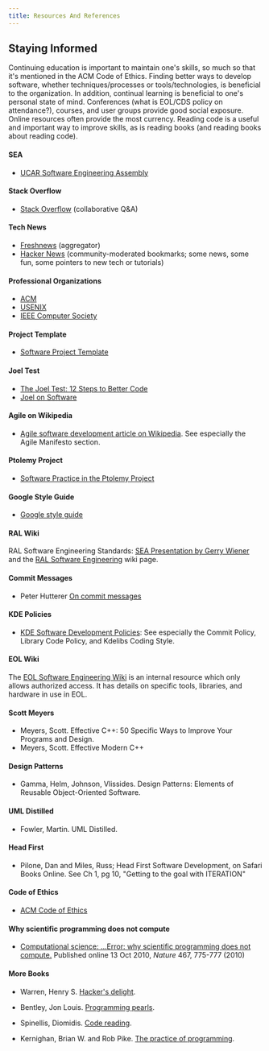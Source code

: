 ```yaml
---
title: Resources And References
---
```


## Staying Informed

Continuing education is important to maintain one's skills, so much so that
it's mentioned in the ACM Code of Ethics. Finding better ways to develop
software, whether techniques/processes or tools/technologies, is beneficial to
the organization. In addition, continual learning is beneficial to one's
personal state of mind. Conferences (what is EOL/CDS policy on attendance?),
courses, and user groups provide good social exposure. Online resources often
provide the most currency. Reading code is a useful and important way to
improve skills, as is reading books (and reading books about reading code).

#### SEA

- [UCAR Software Engineering Assembly](http://sea.ucar.edu/)

#### Stack Overflow

- [Stack Overflow](http://stackoverflow.com/) (collaborative Q&A)

#### Tech News

- [Freshnews](http://www.freshnews.org/) (aggregator)
- [Hacker News](http://news.ycombinator.com/) (community-moderated bookmarks; some news, some fun, some pointers to new tech or tutorials)

#### Professional Organizations

- [ACM](http://acm.org/)
- [USENIX](http://usenix.org/)
- [IEEE Computer Society](http://www.computer.org/)

#### Project Template

- [Software Project Template](Software-Project-Template.md)

#### Joel Test

- [The Joel Test: 12 Steps to Better Code](http://joelonsoftware.com/articles/fog0000000043.html)
- [Joel on Software](http://www.joelonsoftware.com/)

#### Agile on Wikipedia

- [Agile software development article on Wikipedia](http://en.wikipedia.org/wiki/Agile_software_development).
  See especially the Agile Manifesto section.

#### Ptolemy Project

- [Software Practice in the Ptolemy Project](http://ptolemy.eecs.berkeley.edu/publications/papers/99/sftwareprac/)

#### Google Style Guide

- [Google style guide](http://code.google.com/p/google-styleguide/)

#### RAL Wiki

RAL Software Engineering Standards: [SEA Presentation by Gerry Wiener](http://sea.ucar.edu/event/developing-new-software-engineering-process-within-ncar) and the [RAL Software Engineering](https://wiki.ucar.edu/display/ral/Software+Engineering) wiki page.

#### Commit Messages

- Peter Hutterer [On commit messages](http://who-t.blogspot.com/2009/12/on-commit-messages.html)

#### KDE Policies

- [KDE Software Development Policies](https://community.kde.org/Policies): See
  especially the Commit Policy, Library Code Policy, and Kdelibs Coding Style.

#### EOL Wiki

The [EOL Software Engineering Wiki](https://wiki.ucar.edu/display/SEW/) is an
internal resource which only allows authorized access. It has details on
specific tools, libraries, and hardware in use in EOL.

#### Scott Meyers

- Meyers, Scott. Effective C++: 50 Specific Ways to Improve Your Programs and Design.
- Meyers, Scott. Effective Modern C++

#### Design Patterns

- Gamma, Helm, Johnson, Vlissides. Design Patterns: Elements of Reusable Object-Oriented Software.

#### UML Distilled

- Fowler, Martin. UML Distilled.

#### Head First

- Pilone, Dan and Miles, Russ; Head First Software Development, on Safari Books Online. See Ch 1, pg 10, "Getting to the goal with ITERATION"

#### Code of Ethics

- [ACM Code of Ethics](http://www.acm.org/about/code-of-ethics)

#### Why scientific programming does not compute

- [Computational science: ...Error: why scientific programming does not compute.](http://www.nature.com/news/2010/101013/full/467775a.html) Published online 13 Oct 2010, _Nature_ 467, 775-777 (2010)

#### More Books

- Warren, Henry S. [Hacker's delight](http://books.google.com/books?id=iBNKMspIlqEC).

- Bentley, Jon Louis. [Programming pearls](http://books.google.com/books?id=kse_7qbWbjsC).

- Spinellis, Diomidis. [Code reading](http://books.google.com/books?id=pqw2U-lI5lwC).

- Kernighan, Brian W. and Rob Pike. [The practice of programming](http://books.google.com/books?id=to6M9_dbjosC).
